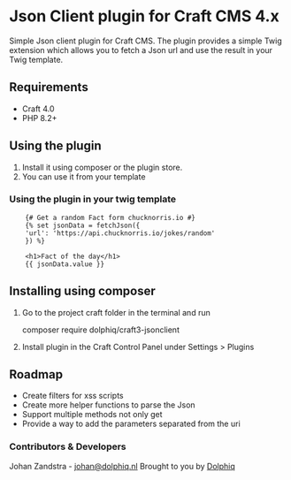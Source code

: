# Json Client plugin for Craft CMS 4.x

Simple Json client plugin for Craft CMS. The plugin provides a simple Twig extension which allows you to fetch a Json url and use the result in your Twig template.

## Requirements

- Craft 4.0
- PHP 8.2+

## Using the plugin

1. Install it using composer or the plugin store.
2. You can use it from your template

### Using the plugin in your twig template

        {# Get a random Fact form chucknorris.io #}
        {% set jsonData = fetchJson({
        'url': 'https://api.chucknorris.io/jokes/random'
        }) %}

        <h1>Fact of the day</h1>
        {{ jsonData.value }}

## Installing using composer

1. Go to the project craft folder in the terminal and run

   composer require dolphiq/craft3-jsonclient

2. Install plugin in the Craft Control Panel under Settings > Plugins

## Roadmap

- Create filters for xss scripts
- Create more helper functions to parse the Json
- Support multiple methods not only get
- Provide a way to add the parameters separated from the uri

### Contributors & Developers

Johan Zandstra - johan@dolphiq.nl
Brought to you by [Dolphiq](https://dolphiq.nl)
